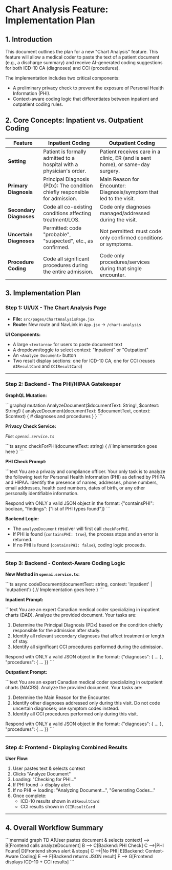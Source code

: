 # Chart Analysis Feature: Implementation Plan

## 1. Introduction
This document outlines the plan for a new "Chart Analysis" feature. This feature will allow a medical coder to paste the text of a patient document (e.g., a discharge summary) and receive AI-generated coding suggestions for both ICD-10 CA (diagnoses) and CCI (procedures).

The implementation includes two critical components:
- A preliminary privacy check to prevent the exposure of Personal Health Information (PHI).
- Context-aware coding logic that differentiates between inpatient and outpatient coding rules.

## 2. Core Concepts: Inpatient vs. Outpatient Coding

| Feature               | Inpatient Coding                                                                 | Outpatient Coding                                                                 |
|----------------------|----------------------------------------------------------------------------------|----------------------------------------------------------------------------------|
| **Setting**          | Patient is formally admitted to a hospital with a physician's order.            | Patient receives care in a clinic, ER (and is sent home), or same-day surgery.  |
| **Primary Diagnosis**| Principal Diagnosis (PDx): The condition chiefly responsible for admission.      | Main Reason for Encounter: Diagnosis/symptom that led to the visit.             |
| **Secondary Diagnoses**| Code all co-existing conditions affecting treatment/LOS.                       | Code only diagnoses managed/addressed during the visit.                         |
| **Uncertain Diagnoses**| Permitted: code "probable", "suspected", etc., as confirmed.                   | Not permitted: must code only confirmed conditions or symptoms.                 |
| **Procedure Coding** | Code all significant procedures during the entire admission.                     | Code only procedures/services during that single encounter.                     |

## 3. Implementation Plan

### Step 1: UI/UX - The Chart Analysis Page
- **File:** `src/pages/ChartAnalysisPage.jsx`
- **Route:** New route and NavLink in `App.jsx` → `/chart-analysis`

**UI Components:**
- A large `<textarea>` for users to paste document text
- A dropdown/toggle to select context: "Inpatient" or "Outpatient"
- An `<Analyze Document>` button
- Two result display sections: one for ICD-10 CA, one for CCI (reuses `AIResultCard` and `CCIResultCard`)

---

### Step 2: Backend - The PHI/HIPAA Gatekeeper

**GraphQL Mutation:**

\`\`\`graphql
mutation AnalyzeDocument($documentText: String!, $context: String!) {
  analyzeDocument(documentText: $documentText, context: $context) {
    # diagnoses and procedures
  }
}
\`\`\`

**Privacy Check Service:**

_File: `openai.service.ts`_

\`\`\`ts
async checkForPHI(documentText: string) {
  // Implementation goes here
}
\`\`\`

**PHI Check Prompt:**

\`\`\`text
You are a privacy and compliance officer. Your only task is to analyze the following text for Personal Health Information (PHI) as defined by PHIPA and HIPAA. Identify the presence of names, addresses, phone numbers, email addresses, health card numbers, dates of birth, or any other personally identifiable information.

Respond with ONLY a valid JSON object in the format:
{"containsPHI": boolean, "findings": ["list of PHI types found"]}
\`\`\`

**Backend Logic:**
- The `analyzeDocument` resolver will first call `checkForPHI`.
- If PHI is found (`containsPHI: true`), the process stops and an error is returned.
- If no PHI is found (`containsPHI: false`), coding logic proceeds.

---

### Step 3: Backend - Context-Aware Coding Logic

**New Method in `openai.service.ts`:**

\`\`\`ts
async codeDocument(documentText: string, context: 'inpatient' | 'outpatient') {
  // Implementation goes here
}
\`\`\`

**Inpatient Prompt:**

\`\`\`text
You are an expert Canadian medical coder specializing in inpatient charts (DAD). Analyze the provided document. Your tasks are:
1. Determine the Principal Diagnosis (PDx) based on the condition chiefly responsible for the admission after study.
2. Identify all relevant secondary diagnoses that affect treatment or length of stay.
3. Identify all significant CCI procedures performed during the admission.

Respond with ONLY a valid JSON object in the format:
{"diagnoses": { ... }, "procedures": { ... }}
\`\`\`

**Outpatient Prompt:**

\`\`\`text
You are an expert Canadian medical coder specializing in outpatient charts (NACRS). Analyze the provided document. Your tasks are:
1. Determine the Main Reason for the Encounter.
2. Identify other diagnoses addressed only during this visit. Do not code uncertain diagnoses; use symptom codes instead.
3. Identify all CCI procedures performed only during this visit.

Respond with ONLY a valid JSON object in the format:
{"diagnoses": { ... }, "procedures": { ... }}
\`\`\`

---

### Step 4: Frontend - Displaying Combined Results

**User Flow:**
1. User pastes text & selects context
2. Clicks "Analyze Document"
3. Loading: "Checking for PHI..."
4. If PHI found → display alert
5. If no PHI → loading: "Analyzing Document...", "Generating Codes..."
6. Once complete:
   - ICD-10 results shown in `AIResultCard`
   - CCI results shown in `CCIResultCard`

---

## 4. Overall Workflow Summary

\`\`\`mermaid
graph TD
  A[User pastes document & selects context] --> B[Frontend calls analyzeDocument]
  B --> C[Backend: PHI Check]
  C -->|PHI Found| D[Frontend shows alert & stops]
  C -->|No PHI| E[Backend: Context-Aware Coding]
  E --> F[Backend returns JSON result]
  F --> G[Frontend displays ICD-10 + CCI results]
\`\`\`
